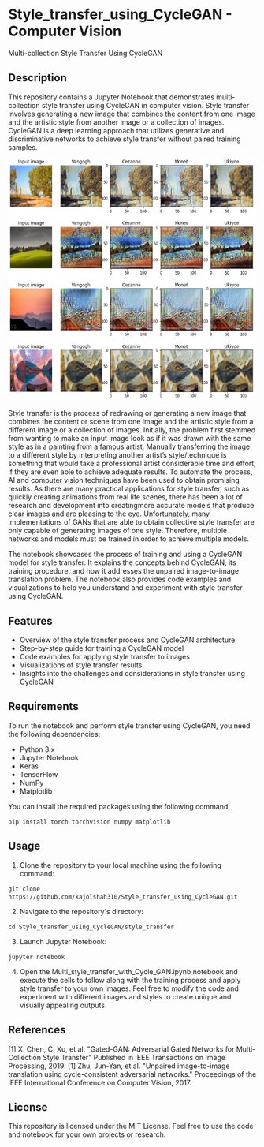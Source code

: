 # Style_transfer_using_CycleGAN - Computer Vision
Multi-collection Style Transfer Using CycleGAN

## Description
This repository contains a Jupyter Notebook that demonstrates multi-collection style transfer using CycleGAN in computer vision. Style transfer involves generating a new image that combines the content from one image and the artistic style from another image or a collection of images. CycleGAN is a deep learning approach that utilizes generative and discriminative networks to achieve style transfer without paired training samples.

![alt text](https://github.com/kajolshah310/Style_transfer_using_CycleGAN/blob/main/epoch8%20outputs.PNG)

Style transfer is the process of redrawing or generating a new image that combines the content or scene from one image and the artistic style from a different image or a collection of images. Initially, the problem first stemmed from wanting to make an input image look as if it was drawn with the same style as in a painting from a famous artist. Manually transferring the image to a different style by interpreting another artist’s style/technique is something that would take a professional artist considerable time and effort, if they are even able to achieve adequate results.
To automate the process, AI and computer vision techniques have been used to obtain promising results. As there are many practical applications for style transfer, such as quickly creating animations from real life scenes, there has been a lot of research and development into creatingmore accurate models that produce clear images and are pleasing to the eye. Unfortunately, many implementations of GANs that are able to obtain collective style transfer are only capable of generating images of one style. Therefore, multiple networks and models must be trained in order to achieve multiple models.


The notebook showcases the process of training and using a CycleGAN model for style transfer. It explains the concepts behind CycleGAN, its training procedure, and how it addresses the unpaired image-to-image translation problem. The notebook also provides code examples and visualizations to help you understand and experiment with style transfer using CycleGAN.


## Features
- Overview of the style transfer process and CycleGAN architecture
- Step-by-step guide for training a CycleGAN model
- Code examples for applying style transfer to images
- Visualizations of style transfer results
- Insights into the challenges and considerations in style transfer using CycleGAN

## Requirements
To run the notebook and perform style transfer using CycleGAN, you need the following dependencies:
- Python 3.x
- Jupyter Notebook
- Keras
- TensorFlow
- NumPy
- Matplotlib

You can install the required packages using the following command:
```shell
pip install torch torchvision numpy matplotlib
```
## Usage
1) Clone the repository to your local machine using the following command:
```
git clone https://github.com/kajolshah310/Style_transfer_using_CycleGAN.git
```
2) Navigate to the repository's directory:
```
cd Style_transfer_using_CycleGAN/style_transfer
```
3) Launch Jupyter Notebook:
```
jupyter notebook
```

4) Open the Multi_style_transfer_with_Cycle_GAN.ipynb notebook and execute the cells to follow along with the training process and apply style transfer to your own images.
Feel free to modify the code and experiment with different images and styles to create unique and visually appealing outputs.

## References

[1] X. Chen, C. Xu, et al. "Gated-GAN: Adversarial Gated Networks for Multi-Collection Style Transfer" Published in IEEE Transactions on Image Processing, 2019.
[1] Zhu, Jun-Yan, et al. "Unpaired image-to-image translation using cycle-consistent adversarial networks." Proceedings of the IEEE International Conference on Computer Vision, 2017.

## License
This repository is licensed under the MIT License. Feel free to use the code and notebook for your own projects or research.

